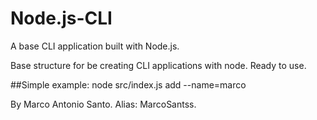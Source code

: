 # Node.js-CLI

A base CLI application built with Node.js.

Base structure for be creating CLI applications with node.
Ready to use.

##Simple example:
node src/index.js add --name=marco

By Marco Antonio Santo.
Alias: MarcoSantss.
